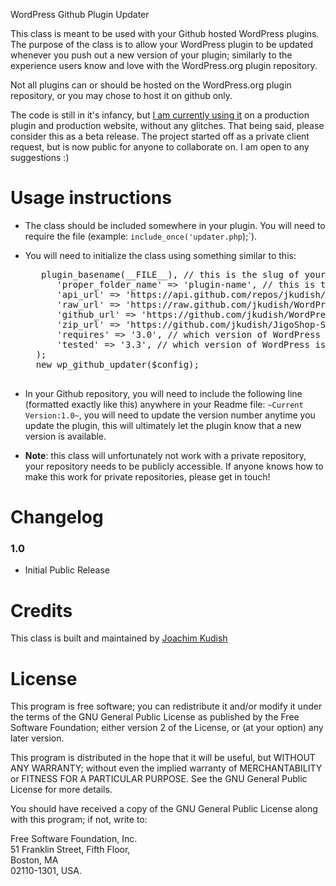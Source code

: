 WordPress Github Plugin Updater

This class is meant to be used with your Github hosted WordPress plugins. The purpose of the class is to allow your WordPress plugin to be updated whenever you push out a new version of your plugin; similarly to the experience users know and love with the WordPress.org plugin repository. 

Not all plugins can or should be hosted on the WordPress.org plugin repository, or you may chose to host it on github only. 

The code is still in it's infancy, but [I am currently using it](https://github.com/jkudish/JigoShop-Software-Add-on) on a production plugin and production website, without any glitches. That being said, please consider this as a beta release. The project started off as a private client request, but is now public for anyone to collaborate on. I am open to any suggestions :)

Usage instructions
===========

* The class should be included somewhere in your plugin. You will need to require the file (example: `include_once('updater.php`);`). 
* You will need to initialize the class using something similar to this:
	
	<pre>
	<?php
	$config = array(
		'slug' => plugin_basename(__FILE__), // this is the slug of your plugin
		'proper_folder_name' => 'plugin-name', // this is the name of the folder your plugin lives in
		'api_url' => 'https://api.github.com/repos/jkudish/WordPress-GitHub-Plugin-Updater', // the github API url of your github repo
		'raw_url' => 'https://raw.github.com/jkudish/WordPress-GitHub-Plugin-Updater', // the github raw url of your github repo
		'github_url' => 'https://github.com/jkudish/WordPress-GitHub-Plugin-Updater', // the github url of your github repo
		'zip_url' => 'https://github.com/jkudish/JigoShop-Software-Add-on/zipball/master', // the zip url of the github repo
		'requires' => '3.0', // which version of WordPress does your plugin require?
		'tested' => '3.3', // which version of WordPress is your plugin tested up to?
	);
	new wp_github_updater($config);
	</pre>	
	
* In your Github repository, you will need to include the following line (formatted exactly like this) anywhere in your Readme file: `~Current Version:1.0~`, you will need to update the version number anytime you update the plugin, this will ultimately let the plugin know that a new version is available.

* **Note**: this class will unfortunately not work with a private repository, your repository needs to be publicly accessible. If anyone knows how to make this work for private repositories, please get in touch!


Changelog
===========

### 1.0
* Initial Public Release

Credits
===========

This class is built and maintained by [Joachim Kudish](http://jkudish.com "Joachim Kudish")

License
===========

This program is free software; you can redistribute it and/or modify it under the terms of the GNU General Public License as published by the Free Software Foundation; either version 2 of the License, or (at your option) any later version.

This program is distributed in the hope that it will be useful, but WITHOUT ANY WARRANTY; without even the implied warranty of MERCHANTABILITY or FITNESS FOR A PARTICULAR PURPOSE.  See the GNU General Public License for more details.

You should have received a copy of the GNU General Public License along with this program; if not, write to:

Free Software Foundation, Inc.  
51 Franklin Street, Fifth Floor,   
Boston, MA  
02110-1301, USA.